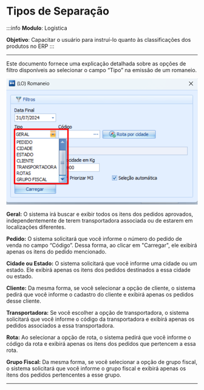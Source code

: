 # Tipos de Separação

:::info
**Modulo**: Logística

**Objetivo**: Capacitar o usuário para instruí-lo quanto às classificações dos produtos no ERP
:::

___

Este documento fornece uma explicação detalhada sobre as opções de filtro disponíveis ao selecionar o campo “Tipo” na emissão de um romaneio.

![tipo-de-romaneio](./img/tipo-de-romaneio/tipo-de-romaneio.png)

**Geral:** O sistema irá buscar e exibir todos os itens dos pedidos aprovados, independentemente de terem transportadora associada ou de estarem em localizações diferentes.

**Pedido:** O sistema solicitará que você informe o número do pedido de venda no campo “Código”. Dessa forma, ao clicar em "Carregar", ele exibirá apenas os itens do pedido mencionado.

**Cidade ou Estado:** O sistema solicitará que você informe uma cidade ou um estado. Ele exibirá apenas os itens dos pedidos destinados a essa cidade ou estado.

**Cliente:** Da mesma forma, se você selecionar a opção de cliente, o sistema pedirá que você informe o cadastro do cliente e exibirá apenas os pedidos desse cliente.

**Transportadora:** Se você escolher a opção de transportadora, o sistema solicitará que você informe o código da transportadora e exibirá apenas os pedidos associados a essa transportadora.

**Rota:** Ao selecionar a opção de rota, o sistema pedirá que você informe o código da rota e exibirá apenas os itens dos pedidos que pertencem a essa rota.

**Grupo Fiscal:** Da mesma forma, se você selecionar a opção de grupo fiscal, o sistema solicitará que você informe o grupo fiscal e exibirá apenas os itens dos pedidos pertencentes a esse grupo.

---